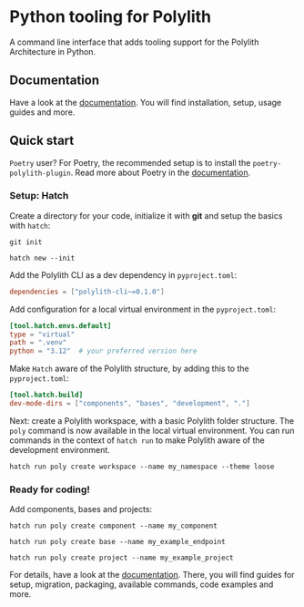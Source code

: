 # Python tooling for Polylith

A command line interface that adds tooling support for the Polylith Architecture in Python.

## Documentation
Have a look at the [documentation](https://davidvujic.github.io/python-polylith-docs/).
You will find installation, setup, usage guides and more.

## Quick start

`Poetry` user? For Poetry, the recommended setup is to install the `poetry-polylith-plugin`.
Read more about Poetry in the [documentation](https://davidvujic.github.io/python-polylith-docs/installation/).

### Setup: Hatch
Create a directory for your code, initialize it with __git__ and setup the basics with `hatch`:

``` shell
git init

hatch new --init
```

Add the Polylith CLI as a dev dependency in `pyproject.toml`:

``` toml
dependencies = ["polylith-cli~=0.1.0"]
```

Add configuration for a local virtual environment in the `pyproject.toml`:
``` toml
[tool.hatch.envs.default]
type = "virtual"
path = ".venv"
python = "3.12"  # your preferred version here
```

Make `Hatch` aware of the Polylith structure, by adding this to the `pyproject.toml`:
``` toml
[tool.hatch.build]
dev-mode-dirs = ["components", "bases", "development", "."]

```

Next: create a Polylith workspace, with a basic Polylith folder structure.
The `poly` command is now available in the local virtual environment.
You can run commands in the context of `hatch run` to make Polylith aware of the development environment.

``` shell
hatch run poly create workspace --name my_namespace --theme loose
```

### Ready for coding!

Add components, bases and projects:

``` shell
hatch run poly create component --name my_component

hatch run poly create base --name my_example_endpoint

hatch run poly create project --name my_example_project
```

For details, have a look at the [documentation](https://davidvujic.github.io/python-polylith-docs/).
There, you will find guides for setup, migration, packaging, available commands, code examples and more.
